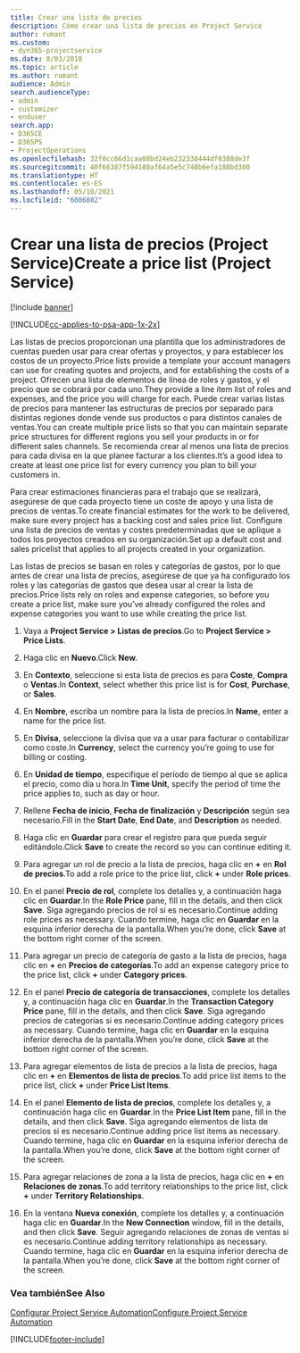 ```yaml
---
title: Crear una lista de precios
description: Cómo crear una lista de precios en Project Service
author: rumant
ms.custom:
- dyn365-projectservice
ms.date: 8/03/2018
ms.topic: article
ms.author: rumant
audience: Admin
search.audienceType:
- admin
- customizer
- enduser
search.app:
- D365CE
- D365PS
- ProjectOperations
ms.openlocfilehash: 32f0cc66d1caa08bd24eb232338444df0388de3f
ms.sourcegitcommit: 40f68387f594180af64a5e5c748b6efa188bd300
ms.translationtype: HT
ms.contentlocale: es-ES
ms.lasthandoff: 05/10/2021
ms.locfileid: "6006082"
---
```

# <a name="create-a-price-list-project-service"></a><span data-ttu-id="ba3e2-103">Crear una lista de precios (Project Service)</span><span class="sxs-lookup"><span data-stu-id="ba3e2-103">Create a price list (Project Service)</span></span>

[!include [banner](../includes/psa-now-project-operations.md)]

[!INCLUDE[cc-applies-to-psa-app-1x-2x](../includes/cc-applies-to-psa-app-1x-2x.md)]

<span data-ttu-id="ba3e2-104">Las listas de precios proporcionan una plantilla que los administradores de cuentas pueden usar para crear ofertas y proyectos, y para establecer los costos de un proyecto.</span><span class="sxs-lookup"><span data-stu-id="ba3e2-104">Price lists provide a template your account managers can use for creating quotes and projects, and for establishing the costs of a project.</span></span> <span data-ttu-id="ba3e2-105">Ofrecen una lista de elementos de línea de roles y gastos, y el precio que se cobrará por cada uno.</span><span class="sxs-lookup"><span data-stu-id="ba3e2-105">They provide a line item list of roles and expenses, and the price you will charge for each.</span></span> <span data-ttu-id="ba3e2-106">Puede crear varias listas de precios para mantener las estructuras de precios por separado para distintas regiones donde vende sus productos o para distintos canales de ventas.</span><span class="sxs-lookup"><span data-stu-id="ba3e2-106">You can create multiple price lists so that you can maintain separate price structures for different regions you sell your products in or for different sales channels.</span></span> <span data-ttu-id="ba3e2-107">Se recomienda crear al menos una lista de precios para cada divisa en la que planee facturar a los clientes.</span><span class="sxs-lookup"><span data-stu-id="ba3e2-107">It’s a good idea to create at least one price list for every currency you plan to bill your customers in.</span></span>  
  
<span data-ttu-id="ba3e2-108">Para crear estimaciones financieras para el trabajo que se realizará, asegúrese de que cada proyecto tiene un coste de apoyo y una lista de precios de ventas.</span><span class="sxs-lookup"><span data-stu-id="ba3e2-108">To create financial estimates for the work to be delivered, make sure every project has a backing cost and sales price list.</span></span> <span data-ttu-id="ba3e2-109">Configure una lista de precios de ventas y costes predeterminadas que se aplique a todos los proyectos creados en su organización.</span><span class="sxs-lookup"><span data-stu-id="ba3e2-109">Set up a default cost and sales pricelist that applies to all projects created in your organization.</span></span>  
  
<span data-ttu-id="ba3e2-110">Las listas de precios se basan en roles y categorías de gastos, por lo que antes de crear una lista de precios, asegúrese de que ya ha configurado los roles y las categorías de gastos que desea usar al crear la lista de precios.</span><span class="sxs-lookup"><span data-stu-id="ba3e2-110">Price lists rely on roles and expense categories, so before you create a price list, make sure you’ve already configured the roles and expense categories you want to use while creating the price list.</span></span>  
  
1.  <span data-ttu-id="ba3e2-111">Vaya a **Project Service > Listas de precios**.</span><span class="sxs-lookup"><span data-stu-id="ba3e2-111">Go to **Project Service > Price Lists**.</span></span>  
  
2.  <span data-ttu-id="ba3e2-112">Haga clic en **Nuevo**.</span><span class="sxs-lookup"><span data-stu-id="ba3e2-112">Click **New**.</span></span>  
  
3.  <span data-ttu-id="ba3e2-113">En **Contexto**, seleccione si esta lista de precios es para **Coste**, **Compra** o **Ventas**.</span><span class="sxs-lookup"><span data-stu-id="ba3e2-113">In **Context**, select whether this price list is for **Cost**, **Purchase**, or **Sales**.</span></span>  
  
4.  <span data-ttu-id="ba3e2-114">En **Nombre**, escriba un nombre para la lista de precios.</span><span class="sxs-lookup"><span data-stu-id="ba3e2-114">In **Name**, enter a name for the price list.</span></span>  
  
5.  <span data-ttu-id="ba3e2-115">En **Divisa**, seleccione la divisa que va a usar para facturar o contabilizar como coste.</span><span class="sxs-lookup"><span data-stu-id="ba3e2-115">In **Currency**, select the currency you’re going to use for billing or costing.</span></span>  
  
6.  <span data-ttu-id="ba3e2-116">En **Unidad de tiempo**, especifique el período de tiempo al que se aplica el precio, como día u hora.</span><span class="sxs-lookup"><span data-stu-id="ba3e2-116">In **Time Unit**, specify the period of time the price applies to, such as day or hour.</span></span>  
  
7.  <span data-ttu-id="ba3e2-117">Rellene **Fecha de inicio**, **Fecha de finalización** y **Descripción** según sea necesario.</span><span class="sxs-lookup"><span data-stu-id="ba3e2-117">Fill in the **Start Date**, **End Date**, and **Description** as needed.</span></span>  
  
8.  <span data-ttu-id="ba3e2-118">Haga clic en **Guardar** para crear el registro para que pueda seguir editándolo.</span><span class="sxs-lookup"><span data-stu-id="ba3e2-118">Click **Save** to create the record so you can continue editing it.</span></span>  
  
9. <span data-ttu-id="ba3e2-119">Para agregar un rol de precio a la lista de precios, haga clic en **+** en **Rol de precios**.</span><span class="sxs-lookup"><span data-stu-id="ba3e2-119">To add a role price to the price list, click **+** under **Role prices**.</span></span>  
  
10. <span data-ttu-id="ba3e2-120">En el panel **Precio de rol**, complete los detalles y, a continuación haga clic en **Guardar**.</span><span class="sxs-lookup"><span data-stu-id="ba3e2-120">In the **Role Price** pane, fill in the details, and then click **Save**.</span></span> <span data-ttu-id="ba3e2-121">Siga agregando precios de rol si es necesario.</span><span class="sxs-lookup"><span data-stu-id="ba3e2-121">Continue adding role prices as necessary.</span></span> <span data-ttu-id="ba3e2-122">Cuando termine, haga clic en **Guardar** en la esquina inferior derecha de la pantalla.</span><span class="sxs-lookup"><span data-stu-id="ba3e2-122">When you’re done, click **Save** at the bottom right corner of the screen.</span></span>  
  
11. <span data-ttu-id="ba3e2-123">Para agregar un precio de categoría de gasto a la lista de precios, haga clic en **+** en **Precios de categorías**.</span><span class="sxs-lookup"><span data-stu-id="ba3e2-123">To add an expense category price to the price list, click **+** under **Category prices**.</span></span>  
  
12. <span data-ttu-id="ba3e2-124">En el panel **Precio de categoría de transacciones**, complete los detalles y, a continuación haga clic en **Guardar**.</span><span class="sxs-lookup"><span data-stu-id="ba3e2-124">In the **Transaction Category Price** pane, fill in the details, and then click **Save**.</span></span> <span data-ttu-id="ba3e2-125">Siga agregando precios de categorías si es necesario.</span><span class="sxs-lookup"><span data-stu-id="ba3e2-125">Continue adding category prices as necessary.</span></span> <span data-ttu-id="ba3e2-126">Cuando termine, haga clic en **Guardar** en la esquina inferior derecha de la pantalla.</span><span class="sxs-lookup"><span data-stu-id="ba3e2-126">When you’re done, click **Save** at the bottom right corner of the screen.</span></span>  
  
13. <span data-ttu-id="ba3e2-127">Para agregar elementos de lista de precios a la lista de precios, haga clic en **+** en **Elementos de lista de precios**.</span><span class="sxs-lookup"><span data-stu-id="ba3e2-127">To add price list items to the price list, click **+** under **Price List Items**.</span></span>  
  
14. <span data-ttu-id="ba3e2-128">En el panel **Elemento de lista de precios**, complete los detalles y, a continuación haga clic en **Guardar**.</span><span class="sxs-lookup"><span data-stu-id="ba3e2-128">In the **Price List Item** pane, fill in the details, and then click **Save**.</span></span> <span data-ttu-id="ba3e2-129">Siga agregando elementos de lista de precios si es necesario.</span><span class="sxs-lookup"><span data-stu-id="ba3e2-129">Continue adding price list items as necessary.</span></span> <span data-ttu-id="ba3e2-130">Cuando termine, haga clic en **Guardar** en la esquina inferior derecha de la pantalla.</span><span class="sxs-lookup"><span data-stu-id="ba3e2-130">When you’re done, click **Save** at the bottom right corner of the screen.</span></span>  
  
15. <span data-ttu-id="ba3e2-131">Para agregar relaciones de zona a la lista de precios, haga clic en **+** en **Relaciones de zonas**.</span><span class="sxs-lookup"><span data-stu-id="ba3e2-131">To add territory relationships to the price list, click **+** under **Territory Relationships**.</span></span>  
  
16. <span data-ttu-id="ba3e2-132">En la ventana **Nueva conexión**, complete los detalles y, a continuación haga clic en **Guardar**.</span><span class="sxs-lookup"><span data-stu-id="ba3e2-132">In the **New Connection** window, fill in the details, and then click **Save**.</span></span> <span data-ttu-id="ba3e2-133">Seguir agregando relaciones de zonas de ventas si es necesario.</span><span class="sxs-lookup"><span data-stu-id="ba3e2-133">Continue adding territory relationships as necessary.</span></span> <span data-ttu-id="ba3e2-134">Cuando termine, haga clic en **Guardar** en la esquina inferior derecha de la pantalla.</span><span class="sxs-lookup"><span data-stu-id="ba3e2-134">When you’re done, click **Save** at the bottom right corner of the screen.</span></span>  
  
### <a name="see-also"></a><span data-ttu-id="ba3e2-135">Vea también</span><span class="sxs-lookup"><span data-stu-id="ba3e2-135">See Also</span></span>  
 [<span data-ttu-id="ba3e2-136">Configurar Project Service Automation</span><span class="sxs-lookup"><span data-stu-id="ba3e2-136">Configure Project Service Automation</span></span>](../psa/configure.md)


[!INCLUDE[footer-include](../includes/footer-banner.md)]